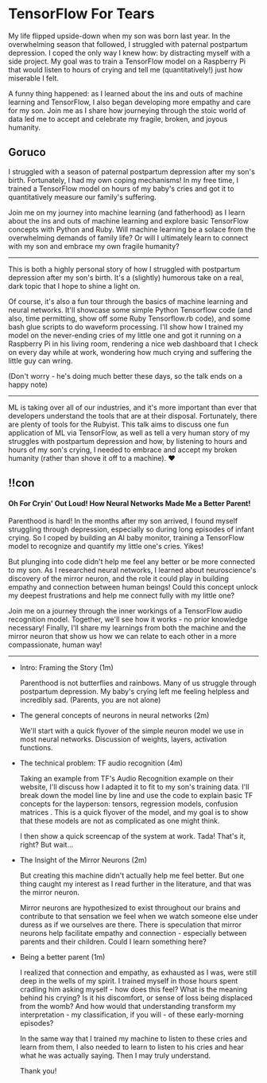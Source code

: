 # TensorFlow For Tears

My life flipped upside-down when my son was born last year. In the overwhelming season that followed, I struggled with paternal postpartum depression. I coped the only way I knew how: by distracting myself with a side project. My goal was to train a TensorFlow model on a Raspberry Pi that would listen to hours of crying and tell me (quantitatively!) just how miserable I felt.

A funny thing happened: as I learned about the ins and outs of machine learning and TensorFlow, I also began developing more empathy and care for my son. Join me as I share how journeying through the stoic world of data led me to accept and celebrate my fragile, broken, and joyous humanity.


## Goruco

I struggled with a season of paternal postpartum depression after my son's birth. Fortunately, I had my own coping mechanisms!  In my free time, I trained a TensorFlow model on hours of my baby's cries and got it to quantitatively measure our family's suffering.

Join me on my journey into machine learning (and fatherhood) as I learn about the ins and outs of machine learning and explore basic TensorFlow concepts with Python and Ruby. Will machine learning be a solace from the overwhelming demands of family life? Or will I ultimately learn to connect with my son and embrace my own fragile humanity?

---

This is both a highly personal story of how I struggled with postpartum depression after my son's birth. It's a (slightly) humorous take on a real, dark topic that I hope to shine a light on.

Of course, it's also a fun tour through the basics of machine learning and neural networks. It'll showcase some simple Python Tensorflow code (and also, time permitting, show off some Ruby Tensorflow.rb code), and some bash glue scripts to do waveform processing. I'll show how I trained my model on the never-ending cries of my little one and got it running on a Raspberry Pi in his living room, rendering a nice web dashboard that I check on every day while at work, wondering how much crying and suffering the little guy can wring.

(Don't worry - he's doing much better these days, so the talk ends on a happy note)

---

ML is taking over all of our industries, and it's more important than ever that developers understand the tools that are at their disposal. Fortunately, there are plenty of tools for the Rubyist. This talk aims to discuss one fun application of ML via TensorFlow, as well as tell a very human story of my struggles with postpartum depression and how, by listening to hours and hours of my son's crying, I needed to embrace and accept my broken humanity (rather than shove it off to a machine). ❤️

## !!con

#### Oh For Cryin' Out Loud! How Neural Networks Made Me a Better Parent!

Parenthood is hard! In the months after my son arrived, I found myself struggling through depression, especially so during long episodes of infant crying. So I coped by building an AI baby monitor, training a TensorFlow model to recognize and quantify my little one's cries. Yikes!

But plunging into code didn't help me feel any better or be more connected to my son. As I researched neural networks, I learned about neuroscience's discovery of the mirror neuron, and the role it could play in building empathy and connection between human beings! Could this concept unlock my deepest frustrations and help me connect fully with my little one?

Join me on a journey through the inner workings of a TensorFlow audio recognition model. Together, we'll see how it works - no prior knowledge necessary! Finally, I'll share my learnings from both the machine and the mirror neuron that show us how we can relate to each other in a more compassionate, human way!

---
- Intro: Framing the Story (1m)

  Parenthood is not butterflies and rainbows. Many of us struggle through postpartum depression. My baby's crying left me feeling helpless and incredibly sad. (Parents, you are not alone)

- The general concepts of neurons in neural networks (2m)

  We'll start with a quick flyover of the simple neuron model we use in most neural networks. Discussion of weights, layers, activation functions.

- The technical problem: TF audio recognition (4m)

  Taking an example from TF's Audio Recognition example on their website, I'll discuss how I adapted it to fit to my son's training data. I'll break down the model line by line and use the code to explain basic TF concepts for the layperson: tensors, regression models, confusion matrices . This is a quick flyover of the model, and my goal is to show that these models are not as complicated as one might think.

  I then show a quick screencap of the system at work. Tada! That's it, right? But wait...

- The Insight of the Mirror Neurons (2m)

  But creating this machine didn't actually help me feel better. But one thing caught my interest as I read further in the literature, and that was the mirror neuron.

  Mirror neurons are hypothesized to exist throughout our brains and contribute to that sensation we feel when we watch someone else under duress as if we ourselves are there. There is speculation that mirror neurons help facilitate empathy and connection - especially between parents and their children. Could I learn something here?

- Being a better parent (1m)

  I realized that connection and empathy, as exhausted as I was, were still deep in the wells of my spirit. I trained myself in those hours spent cradling him asking myself - how does this feel? What is the meaning behind his crying? Is it his discomfort, or sense of loss being displaced from the womb? And how would that understanding transform my interpretation - my classification, if you will - of these early-morning episodes?

  In the same way that I trained my machine to listen to these cries and learn from them, I also needed to learn to listen to his cries and hear what he was actually saying. Then I may truly understand.
  
  Thank you!

